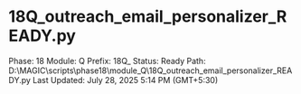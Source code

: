 # 18Q_outreach_email_personalizer_READY.py

Phase: 18
Module: Q
Prefix: 18Q_
Status: Ready
Path: D:\MAGIC\scripts\phase18\module_Q\18Q_outreach_email_personalizer_READY.py
Last Updated: July 28, 2025 5:14 PM (GMT+5:30)